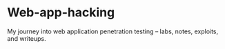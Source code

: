 # Web-app-hacking
My journey into web application penetration testing – labs, notes, exploits, and writeups.
